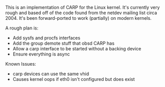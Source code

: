 This is an implementation of CARP for the Linux kernel. It's currently very
rough and based off of the code found from the netdev mailing list circa
2004. It's been forward-ported to work (partially) on modern kernels.

A rough plan is:

 - Add sysfs and procfs interfaces
 - Add the group demote stuff that obsd CARP has
 - Allow a carp interface to be started without a backing device
 - Ensure everything is async

Known Issues:

 - carp devices can use the same vhid
 - Causes kernel oops if eth0 isn't configured but does exist
